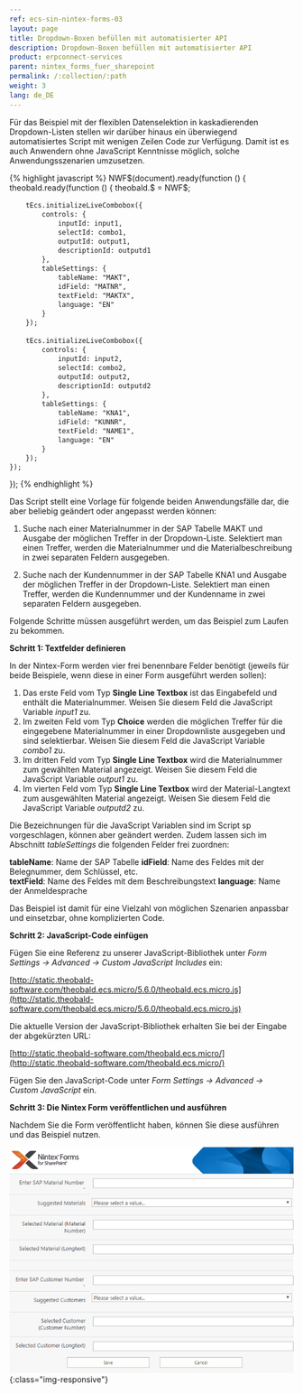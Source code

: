 ```yaml
---
ref: ecs-sin-nintex-forms-03
layout: page
title: Dropdown-Boxen befüllen mit automatisierter API
description: Dropdown-Boxen befüllen mit automatisierter API
product: erpconnect-services
parent: nintex_forms_fuer_sharepoint
permalink: /:collection/:path
weight: 3
lang: de_DE
---
```


Für das Beispiel mit der flexiblen Datenselektion in kaskadierenden Dropdown-Listen stellen wir darüber hinaus ein überwiegend automatisiertes Script mit wenigen Zeilen Code zur Verfügung.
Damit ist es auch Anwendern ohne JavaScript Kenntnisse möglich, solche Anwendungsszenarien umzusetzen.  

{% highlight javascript %}
NWF$(document).ready(function () {
    theobald.ready(function () {
        theobald.$ = NWF$;

        tEcs.initializeLiveCombobox({
            controls: {
                inputId: input1,
                selectId: combo1,
                outputId: output1,
                descriptionId: outputd1
            },
            tableSettings: {
                tableName: "MAKT",
                idField: "MATNR",
                textField: "MAKTX",
                language: "EN"
            }
        });
        
        tEcs.initializeLiveCombobox({
            controls: {
                inputId: input2,
                selectId: combo2,
                outputId: output2,
                descriptionId: outputd2
            },
            tableSettings: {
                tableName: "KNA1",
                idField: "KUNNR",
                textField: "NAME1",
                language: "EN"
            }
        });
    });
});
{% endhighlight %}


Das Script stellt eine Vorlage für folgende beiden Anwendungsfälle dar, die aber beliebig geändert oder angepasst werden können:

1. Suche nach einer Materialnummer in der SAP Tabelle MAKT und Ausgabe der möglichen Treffer in der Dropdown-Liste. Selektiert man einen Treffer, werden die Materialnummer und die Materialbeschreibung in zwei separaten Feldern ausgegeben.

2. Suche nach der Kundennummer in der SAP Tabelle KNA1 und Ausgabe der möglichen Treffer in der Dropdown-Liste. Selektiert man einen Treffer, werden die Kundennummer und der Kundenname in zwei separaten Feldern ausgegeben.    

Folgende Schritte müssen ausgeführt werden, um das Beispiel zum Laufen zu bekommen. 

**Schritt 1: Textfelder definieren**

In der Nintex-Form werden vier frei benennbare Felder benötigt (jeweils für beide Beispiele, wenn diese in einer Form ausgeführt werden sollen): 

1. Das erste Feld vom Typ **Single Line Textbox** ist das Eingabefeld und enthält die Materialnummer. Weisen Sie diesem Feld die JavaScript Variable *input1* zu.
2. Im zweiten Feld vom Typ **Choice** werden die möglichen Treffer für die eingegebene Materialnummer in einer Dropdownliste ausgegeben und sind selektierbar. Weisen Sie diesem Feld die JavaScript Variable *combo1* zu.
3. Im dritten Feld vom Typ  **Single Line Textbox** wird die Materialnummer zum gewählten Material angezeigt. Weisen Sie diesem Feld die JavaScript Variable *output1* zu.  	
4. Im vierten Feld vom Typ **Single Line Textbox** wird der Material-Langtext zum ausgewählten Material angezeigt. Weisen Sie diesem Feld die JavaScript Variable *outputd2* zu.  


Die Bezeichnungen für die JavaScript Variablen sind im Script sp vorgeschlagen, können aber geändert werden.
Zudem lassen sich im Abschnitt *tableSettings* die folgenden Felder frei zuordnen: 

**tableName**: Name der SAP Tabelle
**idField**: Name des Feldes mit der Belegnummer, dem Schlüssel, etc.  
**textField**: Name des Feldes mit dem Beschreibungstext
**language**: Name der Anmeldesprache

Das Beispiel ist damit für eine Vielzahl von möglichen Szenarien anpassbar und einsetzbar, ohne komplizierten Code.  


**Schritt 2: JavaScript-Code einfügen**

Fügen Sie eine Referenz zu unserer JavaScript-Bibliothek unter *Form Settings -> Advanced -> Custom JavaScript Includes* ein:

[http://static.theobald-software.com/theobald.ecs.micro/5.6.0/theobald.ecs.micro.js](http://static.theobald-software.com/theobald.ecs.micro/5.6.0/theobald.ecs.micro.js)

Die aktuelle Version der JavaScript-Bibliothek erhalten Sie bei der Eingabe der abgekürzten URL:

[http://static.theobald-software.com/theobald.ecs.micro/](http://static.theobald-software.com/theobald.ecs.micro/)

Fügen Sie den JavaScript-Code unter *Form Settings -> Advanced -> Custom JavaScript* ein.


**Schritt 3: Die Nintex Form veröffentlichen und ausführen**

Nachdem Sie die Form veröffentlicht haben, können Sie diese ausführen und das Beispiel nutzen.

![nintex-forms-js-dropdown-09](/img/content/nintex-forms-js-dropdown-09.gif){:class="img-responsive"}








